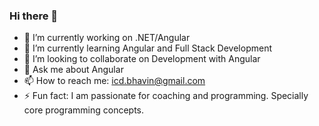 ### Hi there 👋

- 🔭 I’m currently working on .NET/Angular
- 🌱 I’m currently learning Angular and Full Stack Development
- 👯 I’m looking to collaborate on Development with Angular
- 🤔 Ask me about Angular
- 📫 How to reach me: icd.bhavin@gmail.com
- ⚡ Fun fact: I am passionate for coaching and programming. Specially core programming concepts.
